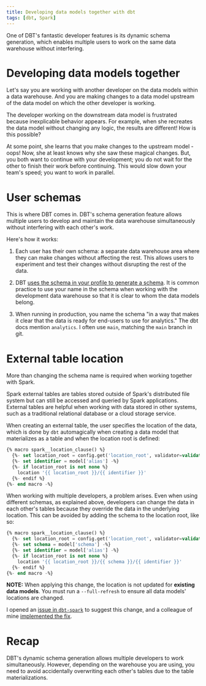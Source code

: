 ```yaml
---
title: Developing data models together with dbt
tags: [dbt, Spark]
---
```


One of DBT's fantastic developer features is its dynamic schema generation, which enables multiple users to work on the same data warehouse without interfering.

# Developing data models together

Let's say you are working with another developer on the data models
within a data warehouse. And you are making changes to a data model upstream of the data model on which the other developer is working.

The developer working on the downstream data model is frustrated because inexplicable behavior appears. For example, when she recreates the data model without changing any logic, the results are different! How is this possible?

At some point, she learns that you make changes to the upstream model - oops! Now, she at least knows why she saw these magical changes. But, you both want to continue with your development; you do not wait for the other to finish their work before continuing. This would slow down your team's speed; you want to work in parallel.

# User schemas

This is where DBT comes in. DBT's schema generation feature allows multiple users to develop and maintain the data warehouse simultaneously without interfering with each other's work.

Here's how it works:

1. Each user has their own schema: a separate data warehouse area where they can make changes without affecting the rest. This allows users to experiment and test their changes without disrupting the rest of the data.

2. DBT [uses the schema in your profile to generate a schema](https://docs.getdbt.com/docs/get-started/connection-profiles#understanding-target-schemas). It is common practice to use your name in the schema when working with the development data warehouse so that it is clear to whom the data models belong.

3. When running in production, you name the schema "in a way that makes it clear that the data is ready for end-users to use for analytics." The dbt docs mention `analytics`. I often use `main`, matching the `main` branch in git.

# External table location

More than changing the schema name is required when working together with Spark.

Spark external tables are tables stored outside of Spark's distributed file system but can still be accessed and queried by Spark applications. External tables are helpful when working with data stored in other systems, such as a traditional relational database or a cloud storage service.

When creating an external table, the user specifies the location of the data, which is done by `dbt` automagically when creating a data model that materializes as a table and when the location root is defined:

```SQL
{% macro spark__location_clause() %}
  {%- set location_root = config.get('location_root', validator=validation.any[basestring]) -%}
  {%- set identifier = model['alias'] -%}
  {%- if location_root is not none %}
    location '{{ location_root }}/{{ identifier }}'
  {%- endif %}
{%- end macro -%}
```

When working with multiple developers, a problem arises. Even when using different schemas, as explained above, developers can change the data in each other's tables because they override the data in the underlying location. This can be avoided by adding the schema to the location root, like so:

```SQL
{% macro spark__location_clause() %}
  {%- set location_root = config.get('location_root', validator=validation.any[basestring]) -%}
  {%- set schema = model['schema'] -%}
  {%- set identifier = model['alias'] -%}
  {%- if location_root is not none %}
	location '{{ location_root }}/{{ schema }}/{{ identifier }}'
  {%- endif %}
{%- end macro -%}
```

**NOTE:** When applying this change, the location is not updated for **existing data models**. You must run a `--full-refresh` to ensure all data models' locations are changed.

I opened an [issue in `dbt-spark`](https://github.com/dbt-labs/dbt-spark/issues/239) to suggest this change, and a colleague of mine [implemented the fix](https://github.com/dbt-labs/dbt-spark/pull/339).

# Recap

DBT's dynamic schema generation allows multiple developers to work
simultaneously. However, depending on the warehouse you are using, you need to avoid accidentally overwriting each other's tables due to the table materializations.
